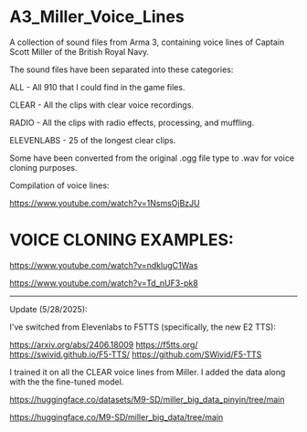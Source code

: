 # A3_Miller_Voice_Lines
A collection of sound files from Arma 3, containing voice lines of Captain Scott Miller of the British Royal Navy. 

The sound files have been separated into these categories:

ALL - All 910 that I could find in the game files.

CLEAR - All the clips with clear voice recordings.

RADIO - All the clips with radio effects, processing, and muffling.

ELEVENLABS - 25 of the longest clear clips.

Some have been converted from the original .ogg file type to .wav for voice cloning purposes.

Compilation of voice lines: 

https://www.youtube.com/watch?v=1NsmsOjBzJU

# VOICE CLONING EXAMPLES:

https://www.youtube.com/watch?v=ndklugC1Was

https://www.youtube.com/watch?v=Td_nUF3-pk8

---------------------------------------------

Update (5/28/2025):

I've switched from Elevenlabs to F5TTS (specifically, the new E2 TTS):

https://arxiv.org/abs/2406.18009
https://f5tts.org/
https://swivid.github.io/F5-TTS/
https://github.com/SWivid/F5-TTS

I trained it on all the CLEAR voice lines from Miller. 
I added the data along with the the fine-tuned model.

https://huggingface.co/datasets/M9-SD/miller_big_data_pinyin/tree/main

https://huggingface.co/M9-SD/miller_big_data/tree/main
